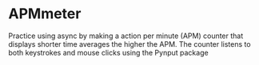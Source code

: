 # APMmeter
Practice using async by making a action per minute (APM) counter that displays shorter time averages the higher the APM. The counter listens to both keystrokes and mouse clicks using the Pynput package

